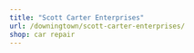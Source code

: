 ```yaml
---
title: "Scott Carter Enterprises"
url: /downingtown/scott-carter-enterprises/
shop: car repair
---
```

